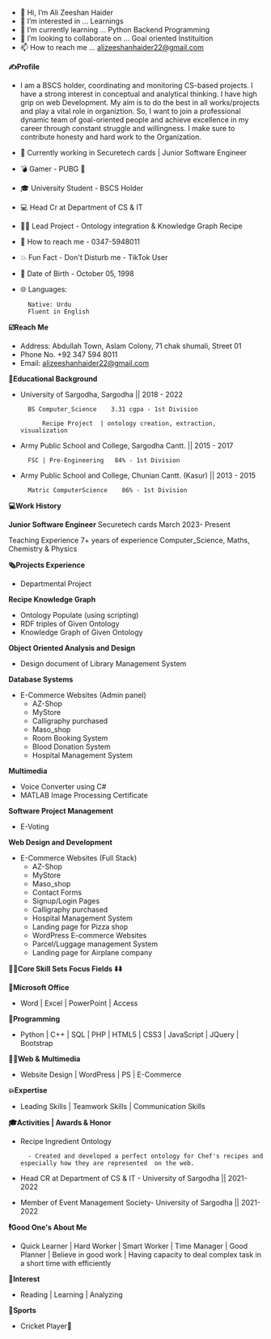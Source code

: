 - 👋 Hi, I’m Ali Zeeshan Haider
- 👀 I’m interested in ... Learnings
- 🌱 I’m currently learning ... Python Backend Programming
- 💞️ I’m looking to collaborate on ... Goal oriented Instituition
- 📫 How to reach me ... alizeeshanhaider22@gmail.com

**✍️Profile**

- I am a BSCS holder, coordinating and monitoring CS-based projects. I have a strong interest in conceptual and analytical thinking. I have high grip on web Development. My aim is to do the best in all works/projects and play a vital role in organiztion.  So, I want to join a professional dynamic team of goal-oriented people and
achieve excellence in my career through constant struggle and willingness. I make sure to contribute honesty and hard work to the Organization.

- 📱 Currently working in Securetech cards | Junior Software Engineer
- 💣 Gamer - PUBG 🔫 
- 🎓 University Student - BSCS Holder 
- 💻 Head Cr at Department of CS & IT 
- 👨‍💻 Lead Project - Ontology integration & Knowledge Graph Recipe 
- 💬 How to reach me - 0347-5948011 
- 💥 Fun Fact - Don't Disturb me - TikTok User
- 🎂 Date of Birth - October 05, 1998
- 🌐 Languages:
        
        Native: Urdu
        Fluent in English

**☑️Reach Me**

- Address:
        Abdullah Town, Aslam Colony, 71 chak shumali, Street 01
- Phone No.
        +92 347 594 8011
- Email:
        alizeeshanhaider22@gmail.com


**📙Educational Background**

- University of Sargodha, Sargodha  ||  2018 - 2022   
        
        BS Computer_Science    3.31 cgpa - 1st Division
    
            Recipe Project  | ontology creation, extraction, visualization

- Army Public School and College, Sargodha Cantt.  ||  2015 - 2017   
        
        FSC | Pre-Engineering   84% - 1st Division

- Army Public School and College, Chunian Cantt. (Kasur)  ||  2013 - 2015   
        
        Matric ComputerScience    86% - 1st Division

**💻Work History**

**Junior Software Engineer**
Securetech cards March 2023- Present


Teaching Experience
7+ years of experience 
    Computer_Science, Maths, Chemistry & Physics

**🗞Projects Experience**

- Departmental Project

**Recipe Knowledge Graph**

- Ontology Populate (using scripting)         
- RDF triples of Given Ontology
- Knowledge Graph of Given Ontology

**Object Oriented Analysis and Design**

- Design document of Library Management System

**Database Systems**

- E-Commerce Websites (Admin panel)
    - AZ-Shop
    - MyStore  
    - Calligraphy purchased    
    - Maso_shop
    - Room Booking System    
    - Blood Donation System    
    - Hospital Management System

**Multimedia**

- Voice Converter using C#                
- MATLAB Image Processing Certificate

**Software Project Management**

- E-Voting 

**Web Design and Development**

- E-Commerce Websites (Full Stack)
     - AZ-Shop       
     - MyStore         
     - Maso_shop       
     - Contact Forms                    
     - Signup/Login Pages
     - Calligraphy purchased      
     - Hospital Management System
     - Landing page for Pizza shop            
     - WordPress E-commerce Websites
     - Parcel/Luggage management System 
     - Landing page for Airplane company  

**👨‍💻Core Skill Sets Focus Fields ⬇️⬇️**

**📔Microsoft Office**

- Word | Excel | PowerPoint | Access 

**💾Programming**

- Python | C++ | SQL | PHP | HTML5 | CSS3 | JavaScript | JQuery | Bootstrap

**👨‍💻Web & Multimedia**

- Website Design | WordPress | PS | E-Commerce

**💥Expertise**

- Leading Skills | Teamwork Skills | Communication Skills

**🎓Activities | Awards & Honor**
- Recipe Ingredient Ontology

        - Created and developed a perfect ontology for Chef's recipes and especially how they are represented  on the web.

- Head CR at Department of CS & IT - University of Sargodha  ||  2021-2022                                                           

- Member of Event Management Society- University of Sargodha  || 2021-2022                               

**🕴️Good One's About Me**

- Quick Learner | Hard Worker | Smart Worker | Time Manager | Good Planner | Believe in good work | Having capacity to deal complex task in a short time with efficiently


**🎍Interest**

- Reading | Learning | Analyzing


**🏏Sports**
- Cricket Player🥇

<!---
Alizeeshanhaider21/Alizeeshanhaider21 is a ✨ special ✨ repository because its `README.md` (this file) appears on your GitHub profile.
You can click the Preview link to take a look at your changes.
--->
